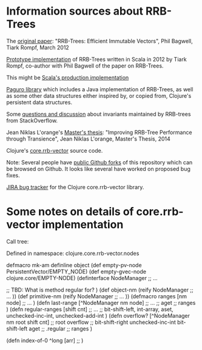 # Information sources about RRB-Trees

The [original paper](https://infoscience.epfl.ch/record/169879/files/RMTrees.pdf):
"RRB-Trees: Efficient Immutable Vectors", Phil Bagwell, Tiark Rompf,
March 2012

[Prototype implementation](https://github.com/TiarkRompf/rrbtrees)
of RRB-Trees written in Scala in 2012 by Tiark Rompf, co-author with
Phil Bagwell of the paper on RRB-Trees.

This might be [Scala's production
implementation](https://github.com/scala/scala/blob/2.12.x/src/library/scala/collection/immutable/Vector.scala)

[Paguro library](https://github.com/GlenKPeterson/Paguro) which
includes a Java implementation of RRB-Trees, as well as some other
data structures either inspired by, or copied from, Clojure's
persistent data structures.

Some [questions and
discussion](https://stackoverflow.com/questions/14007153/what-invariant-do-rrb-trees-maintain)
about invariants maintained by RRB-trees from StackOverflow.

Jean Niklas L'orange's [Master's thesis](https://hypirion.com/thesis.pdf):
"Improving RRB-Tree Performance through Transience", Jean Niklas
L'orange, Master's Thesis, 2014

Clojure's [core.rrb-vector](https://github.com/clojure/core.rrb-vector)
source code.

Note: Several people have [public Github
forks](https://github.com/clojure/core.rrb-vector/network)
of this repository which can be browsed on Github.  It looks like
several have worked on proposed bug fixes.

[JIRA bug tracker](https://dev.clojure.org/jira/browse/CRRBV) for the
Clojure core.rrb-vector library.


# Some notes on details of core.rrb-vector implementation

Call tree:

Defined in namespace: clojure.core.rrb-vector.nodes

defmacro mk-am
definline object
(def empty-pv-node PersistentVector/EMPTY_NODE)
(def empty-gvec-node clojure.core/EMPTY-NODE)
(definterface NodeManager
  ;; ...

  ;; TBD: What is method regular for?
)
(def object-nm
  (reify NodeManager
    ;; ...
  ))
(def primitive-nm
  (reify NodeManager
    ;; ...
  ))
(defmacro ranges [nm node]
  ;; ...
  )
(defn last-range [^NodeManager nm node]
  ;; ...
  ;; aget
  ;; ranges
  )
(defn regular-ranges [shift cnt]
  ;; ...
  ;; bit-shift-left, int-array, aset, unchecked-inc-int, unchecked-add-int
  )
(defn overflow? [^NodeManager nm root shift cnt]
  ;; root overflow
  ;; bit-shift-right unchecked-inc-int bit-shift-left aget
  ;; .regular
  ;; ranges
  )

(defn index-of-0 ^long [arr]
  ;; 
  )
